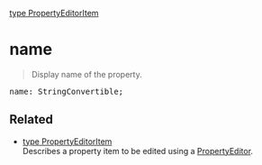 [type PropertyEditorItem](PropertyEditorItem.md)

# name

> Display name of the property.

<pre class="docgen_signature">name: StringConvertible;</pre>

## Related

- [<!--{ref:type}-->type PropertyEditorItem](PropertyEditorItem.md) \
    Describes a property item to be edited using a [PropertyEditor](PropertyEditor.md).

